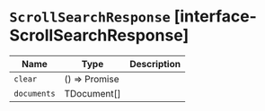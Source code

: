 # `ScrollSearchResponse` [interface-ScrollSearchResponse]

| Name | Type | Description |
| - | - | - |
| `clear` | () => Promise<void> | &nbsp; |
| `documents` | TDocument[] | &nbsp; |
